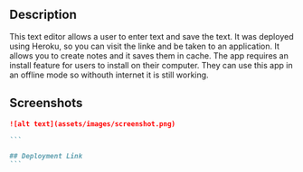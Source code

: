 ## Description

This text editor allows a user to enter text and save the text. It was deployed using Heroku, so you can visit the linke and be taken to an application. It allows you to create notes and it saves them in cache. The app requires an install feature for users to install on their computer. They can use this app in an offline mode so withouth internet it is still working.

## Screenshots

````md
![alt text](assets/images/screenshot.png)

```

## Deployment Link
```
````
